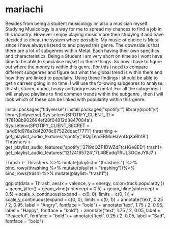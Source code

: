 # mariachi

Besides from being a student musicology im also a musician myself. Studying Musicology is a way for me to spread my chances to find a job in this industry.
However i enjoy playing music more then studying it and have decided to cheat the system where possible.
My music of choice is Metal since i have always listend to and played this genre. The downside is that there are a lot of subgenres within Metal. Each having their own specifics and characteristics. Being a Student i am very short on time so i wont have time to be able to specialise myself in these things.
So now i have to figure out where the money is within this genre. 
For this i need to compare different subgenres and figure out what the global trend is within them and how they are linked to populairy. Using these findings i should be able to get a carreer going in no time. 
I will use the following subgenres to analyse; thrash, stoner, doom, heavy and progressive metal. 
For all the subgenres i will analyse playlists to find commen trends within the subgenre , then i will look which of these can be linked with popularity within this genre. 


install.packages("tidyverse")
install.packages("spotifyr")
library(spotifyr)
library(tidyverse)
Sys.setenv(SPOTIFY_CLIENT_ID = 'f78108b902694ef28f04812d3847084a')
Sys.setenv(SPOTIFY_CLIENT_SECRET = 'a4d9fd978a2d42078c67522ddacf7771')
thrashing <-get_playlist_audio_features('spotify','6QgTemEBMuHaVnOgXaRh1B')
Thrashers <-get_playlist_audio_features('spotify','37i9dQZF1DWZdFtcHGe8ED')
trash1<-get_playlist_audio_features('12124165724','7L4BEudqTRUL3OOeJYlIJ7')

Thrash <-
   Thrashers %>% mutate(playlist = "thrashers") %>%
  bind_rows(thrashing %>% mutate(playlist = "trashing"))%>%
  bind_rows(trash1 %>% mutate(playlist="trash1"))

ggplot(data = Thrash, aes(x = valence, y = energy, color=track.popularity )) +
  geom_jitter() +
  geom_vline(xintercept = 0.5) +
  geom_hline(yintercept = 0.5) +
  scale_x_continuous(expand = c(0, 0), limits = c(0, 1)) +
  scale_y_continuous(expand = c(0, 0), limits = c(0, 1)) +
  annotate('text', 0.25 / 2, 0.95, label = "Angry", fontface =
             "bold") +
  annotate('text', 1.75 / 2, 0.95, label = "Happy", fontface = "bold") +
  annotate('text', 1.75 / 2, 0.05, label = "Peaceful", fontface =
             "bold") +
  annotate('text', 0.25 / 2, 0.05, label = "Sad", fontface =
             "bold")

